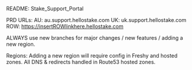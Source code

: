 README: Stake_Support_Portal 

PRD URLs:
  AU: au.support.hellostake.com
  UK: uk.support.hellostake.com
  ROW: https://insertROWlinkhere.hellostake.com
  
ALWAYS use new branches for major changes / new features / adding a new region.

Regions:
  Adding a new region will require config in Freshy and hosted zones.
  All DNS & redirects handled in Route53 hosted zones.

